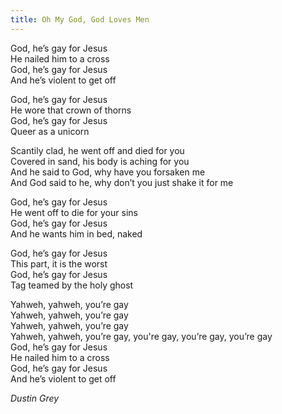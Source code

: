 ```yaml
---
title: Oh My God, God Loves Men
---
```


God, he’s gay for Jesus  
He nailed him to a cross  
God, he’s gay for Jesus  
And he’s violent to get off  

God, he’s gay for Jesus  
He wore that crown of thorns  
God, he’s gay for Jesus  
Queer as a unicorn  

Scantily clad, he went off and died for you  
Covered in sand, his body is aching for you  
And he said to God, why have you forsaken me  
And God said to he, why don’t you just shake it for me  

God, he’s gay for Jesus  
He went off to die for your sins  
God, he’s gay for Jesus  
And he wants him in bed, naked  

God, he’s gay for Jesus  
This part, it is the worst  
God, he’s gay for Jesus  
Tag teamed by the holy ghost  

Yahweh, yahweh, you’re gay  
Yahweh, yahweh, you’re gay  
Yahweh, yahweh, you’re gay  
Yahweh, yahweh, you’re gay, you're gay, you’re gay, you’re gay  
God, he’s gay for Jesus  
He nailed him to a cross  
God, he’s gay for Jesus  
And he’s violent to get off  

*Dustin Grey*
